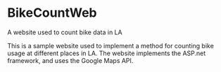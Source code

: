 BikeCountWeb
============

A website used to count bike data in LA

This is a sample website used to implement a method for counting bike usage at different places in LA. The website implements the ASP.net framework, and uses the Google Maps API.
